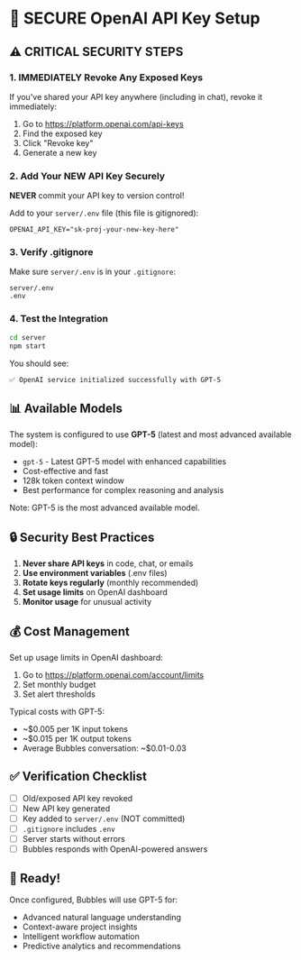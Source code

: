 # 🔐 SECURE OpenAI API Key Setup

## ⚠️ CRITICAL SECURITY STEPS

### 1. IMMEDIATELY Revoke Any Exposed Keys
If you've shared your API key anywhere (including in chat), revoke it immediately:
1. Go to https://platform.openai.com/api-keys
2. Find the exposed key
3. Click "Revoke key"
4. Generate a new key

### 2. Add Your NEW API Key Securely

**NEVER** commit your API key to version control!

Add to your `server/.env` file (this file is gitignored):
```env
OPENAI_API_KEY="sk-proj-your-new-key-here"
```

### 3. Verify .gitignore
Make sure `server/.env` is in your `.gitignore`:
```gitignore
server/.env
.env
```

### 4. Test the Integration
```bash
cd server
npm start
```

You should see:
```
✅ OpenAI service initialized successfully with GPT-5
```

## 📊 Available Models

The system is configured to use **GPT-5** (latest and most advanced available model):
- `gpt-5` - Latest GPT-5 model with enhanced capabilities
- Cost-effective and fast
- 128k token context window
- Best performance for complex reasoning and analysis

Note: GPT-5 is the most advanced available model.

## 🔒 Security Best Practices

1. **Never share API keys** in code, chat, or emails
2. **Use environment variables** (.env files)
3. **Rotate keys regularly** (monthly recommended)
4. **Set usage limits** on OpenAI dashboard
5. **Monitor usage** for unusual activity

## 💰 Cost Management

Set up usage limits in OpenAI dashboard:
1. Go to https://platform.openai.com/account/limits
2. Set monthly budget
3. Set alert thresholds

Typical costs with GPT-5:
- ~$0.005 per 1K input tokens
- ~$0.015 per 1K output tokens
- Average Bubbles conversation: ~$0.01-0.03

## ✅ Verification Checklist

- [ ] Old/exposed API key revoked
- [ ] New API key generated
- [ ] Key added to `server/.env` (NOT committed)
- [ ] `.gitignore` includes `.env`
- [ ] Server starts without errors
- [ ] Bubbles responds with OpenAI-powered answers

## 🚀 Ready!

Once configured, Bubbles will use GPT-5 for:
- Advanced natural language understanding
- Context-aware project insights
- Intelligent workflow automation
- Predictive analytics and recommendations